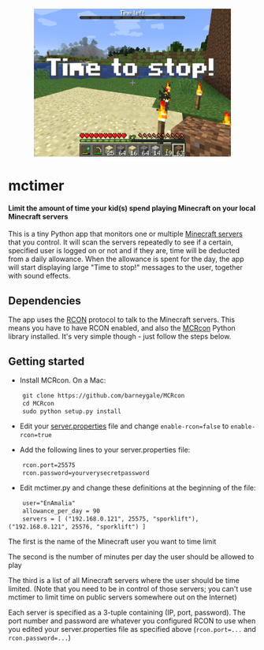 <p align="center"><img src="screenshot.png" alt="mctimer" width="400" height="300"></p>

# mctimer

#### Limit the amount of time your kid(s) spend playing Minecraft on your local Minecraft servers

This is a tiny Python app that monitors one or multiple [Minecraft servers](https://minecraft.net/en-us/download/server) that you control. It will scan
the servers repeatedly to see if a certain, specified user is logged on or not and if they are, time will
be deducted from a daily allowance. When the allowance is spent for the day, the app will start displaying
large "Time to stop!" messages to the user, together with sound effects.

Dependencies
------------

The app uses the [RCON](http://wiki.vg/RCON) protocol to talk to the Minecraft servers. This means you have to have RCON enabled, 
and also the [MCRcon](https://github.com/barneygale/MCRcon) Python library installed. It's very simple though - just follow the steps below.

Getting started
---------------

- Install MCRcon. On a Mac: 
```
    git clone https://github.com/barneygale/MCRcon
    cd MCRcon
    sudo python setup.py install
```

- Edit your [server.properties](https://minecraft.gamepedia.com/Server.properties) file and change `enable-rcon=false` to `enable-rcon=true`

- Add the following lines to your server.properties file:
```
    rcon.port=25575
    rcon.password=yourverysecretpassword
```

- Edit mctimer.py and change these definitions at the beginning of the file:
```
    user="EnAmalia"
    allowance_per_day = 90
    servers = [ ("192.168.0.121", 25575, "sporklift"), ("192.168.0.121", 25576, "sporklift") ]
```
The first is the name of the Minecraft user you want to time limit

The second is the number of minutes per day the user should be allowed to play

The third is a list of all Minecraft servers where the user should be time limited.
(Note that you need to be in control of those servers; you can't use mctimer to limit time
 on public servers somewhere out on the Internet)

Each server is specified as a 3-tuple containing (IP, port, password). The port number and password are
whatever you configured RCON to use when you edited your server.properties file as specified above (`rcon.port=...` and `rcon.password=...`)
